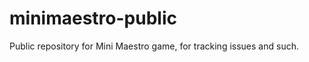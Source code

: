 minimaestro-public
==================

Public repository for Mini Maestro game, for tracking issues and such.
